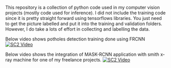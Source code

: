 This repository is a collection of python code used in my computer vision projects (mostly code used for inference). 
I did not include the training code since it is pretty straight forward using tensorflows libraries. 
You just need to get the picture labelled and put it into the training and validation folders.  
However, I do take a lots of effort in collecting and labelling the data. 


Below video shows potholes detection training done using FRCNN  
[![SC2 Video](https://img.youtube.com/vi/FU9sc_9d4gM/0.jpg)](http://www.youtube.com/watch?v=FU9sc_9d4gM)


Below video shows the integration of MASK-RCNN application with smith x-ray machine for one of my freelance projects.
[![SC2 Video](https://img.youtube.com/vi/lZ5BFg-WAJA/0.jpg)](http://www.youtube.com/watch?v=lZ5BFg-WAJA)
